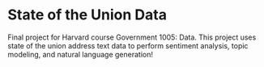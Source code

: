# State of the Union Data

Final project for Harvard course Government 1005: Data. This project uses state of the union address text data to perform sentiment analysis, topic modeling, and natural language generation!
